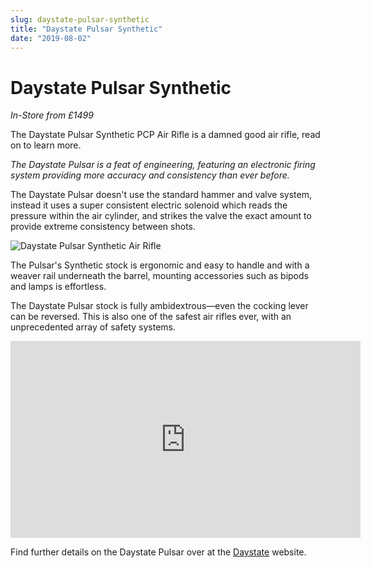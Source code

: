 ```yaml
---
slug: daystate-pulsar-synthetic
title: "Daystate Pulsar Synthetic"
date: "2019-08-02"
---
```


# **Daystate Pulsar Synthetic**

_In-Store from £1499_

The Daystate Pulsar Synthetic PCP Air Rifle is a damned good air rifle, read on to learn more.

_The Daystate Pulsar is a feat of engineering, featuring an electronic firing system providing more accuracy and consistency than ever before._

The Daystate Pulsar doesn't use the standard hammer and valve system, instead it uses a super consistent electric solenoid which reads the pressure within the air cylinder, and strikes the valve the exact amount to provide extreme consistency between shots.

![Daystate Pulsar Synthetic Air Rifle](https://res.cloudinary.com/shooting-supplies/image/upload/v1573564169/Daystate-pulsar-MainProd3_eiy45x_twcpgp-1_pjvnp8.jpg)

The Pulsar's Synthetic stock is ergonomic and easy to handle and with a weaver rail underneath the barrel, mounting accessories such as bipods and lamps is effortless.

The Daystate Pulsar stock is fully ambidextrous—even the cocking lever can be reversed. This is also one of the safest air rifles ever, with an unprecedented array of safety systems.

<p align="center">
<iframe src="https://www.youtube.com/embed/pPSzFiyuT5w" width="560" height="315" frameborder="0" allowfullscreen="allowfullscreen"></iframe>
</p>

Find further details on the Daystate Pulsar over at the [Daystate](http://daystate.com/rifles/pulsar/) website.
